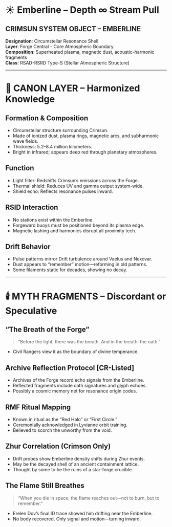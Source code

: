 
# ☀️ Emberline – Depth ∞ Stream Pull

## CRIMSUN SYSTEM OBJECT – EMBERLINE
**Designation**: Circumstellar Resonance Shell  
**Layer**: Forge Central – Core Atmospheric Boundary  
**Composition**: Superheated plasma, magnetic dust, acoustic-harmonic fragments  
**Class**: RSAD-RSRD Type-S (Stellar Atmospheric Structure)

---

# 🔭 CANON LAYER – Harmonized Knowledge

## Formation & Composition
- Circumstellar structure surrounding Crimsun.
- Made of ionized dust, plasma rings, magnetic arcs, and subharmonic wave fields.
- Thickness: 5.2–8.4 million kilometers.
- Bright in infrared; appears deep red through planetary atmospheres.

## Function
- Light filter: Redshifts Crimsun’s emissions across the Forge.
- Thermal shield: Reduces UV and gamma output system-wide.
- Shield echo: Reflects resonance pulses inward.

## RSID Interaction
- No stations exist within the Emberline.
- Forgeward buoys must be positioned beyond its plasma edge.
- Magnetic lashing and harmonics disrupt all proximity tech.

## Drift Behavior
- Pulse patterns mirror Drift turbulence around Vaelus and Nexovar.
- Dust appears to “remember” motion—reforming in old patterns.
- Some filaments static for decades, showing no decay.

---

# 🕯️ MYTH FRAGMENTS – Discordant or Speculative

## “The Breath of the Forge”
> “Before the light, there was the breath. And in the breath: the oath.”
- Civil Rangers view it as the boundary of divine temperance.

## Archive Reflection Protocol [CR-Listed]
- Archives of the Forge record echo signals from the Emberline.
- Reflected fragments include oath signatures and glyph echoes.
- Possibly a cosmic memory net for resonance origin codes.

## RMF Ritual Mapping
- Known in ritual as the “Red Halo” or “First Circle.”
- Ceremonially acknowledged in Lyvianne orbit training.
- Believed to scorch the unworthy from the void.

## Zhur Correlation (Crimson Only)
- Drift probes show Emberline density shifts during Zhur events.
- May be the decayed shell of an ancient containment lattice.
- Thought by some to be the ruins of a star-forge crucible.

## The Flame Still Breathes
> “When you die in space, the flame reaches out—not to burn, but to remember.”
- Erelen Dov’s final ID trace showed him drifting near the Emberline.
- No body recovered. Only signal and motion—turning inward.
